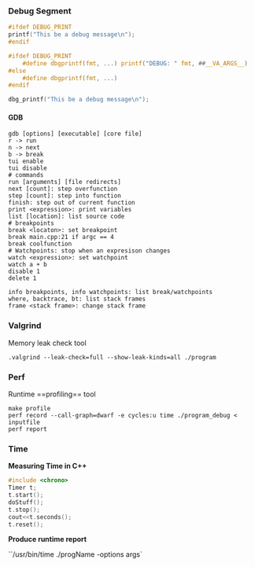 ### Debug Segment

```c
#ifdef DEBUG_PRINT
printf("This be a debug message\n");
#endif

#ifdef DEBUG_PRINT
	#define dbgprintf(fmt, ...) printf("DEBUG: " fmt, ##__VA_ARGS__)
#else
	#define dbgprintf(fmt, ...)
#endif

dbg_printf("This be a debug message\n");
```

#### GDB

```shell
gdb [options] [executable] [core file]
r -> run
n -> next
b -> break
tui enable
tui disable
# commands
run [arguments] [file redirects]
next [count]: step overfunction
step [count]: step into function
finish: step out of current function
print <expression>: print variables
list [location]: list source code
# breakpoints
break <locaton>: set breakpoint
break main.cpp:21 if argc == 4
break coolfunction
# Watchpoints: stop when an expresison changes
watch <expression>: set watchpoint
watch a + b
disable 1
delete 1

info breakpoints, info watchpoints: list break/watchpoints
where, backtrace, bt: list stack frames
frame <stack frame>: change stack frame
```



### Valgrind

Memory leak check tool

`.valgrind --leak-check=full --show-leak-kinds=all ./program`



### Perf

Runtime ==profiling== tool

```shell
make profile
perf record --call-graph=dwarf -e cycles:u time ./program_debug < inputfile
perf report
```

### Time

**Measuring Time in C++**

```c++
#include <chrono>
Timer t;
t.start();
doStuff();
t.stop();
cout<<t.seconds();
t.reset();
```

**Produce runtime report**

``/usr/bin/time ./progName -options args`

